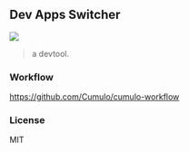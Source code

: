 
Dev Apps Switcher
------

![](https://img.shields.io/npm/v/@jimengio/dev-switcher.svg)

> a devtool.

### Workflow

https://github.com/Cumulo/cumulo-workflow

### License

MIT
